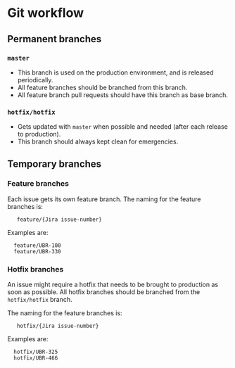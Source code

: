 # Git workflow

## Permanent branches
### `master`
* This branch is used on the production environment, and is released periodically.
* All feature branches should be branched from this branch.
* All feature branch pull requests should have this branch as base branch.

### `hotfix/hotfix`
* Gets updated with `master` when possible and needed (after each release to production).
* This branch should always kept clean for emergencies.

## Temporary branches
### Feature branches
 Each issue gets its own feature branch. The naming for the feature branches is:
```
   feature/{Jira issue-number}
```

Examples are:
```
  feature/UBR-100
  feature/UBR-330
```

### Hotfix branches
 An issue might require a hotfix that needs to be brought to production as soon as possible. All hotfix branches should be branched from the `hotfix/hotfix` branch.

The naming for the feature branches is:
 ```
    hotfix/{Jira issue-number}
 ```

Examples are:
```
  hotfix/UBR-325
  hotfix/UBR-466
```